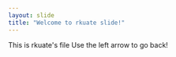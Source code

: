 ```yaml
---
layout: slide
title: "Welcome to rkuate slide!"
---
```

This is rkuate's file
Use the left arrow to go back!